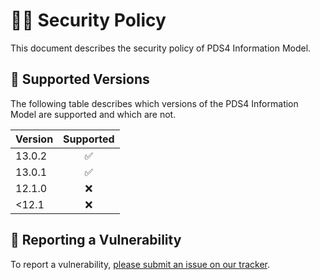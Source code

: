 # 👮‍♀️ Security Policy

This document describes the security policy of PDS4 Information Model.


## 📀 Supported Versions

The following table describes which versions of the PDS4 Information Model are supported and which are not.

| Version | Supported  |
|:--------|:----------:|
| 13.0.2  | ✅         |
| 13.0.1  | ✅         |
| 12.1.0  | ❌         |
| <12.1   | ❌         |


## 🚨 Reporting a Vulnerability

To report a vulnerability, [please submit an issue on our tracker](https://github.com/NASA-PDS/pds4-information-model/issues/new?template=vulnerability-issue.md).
